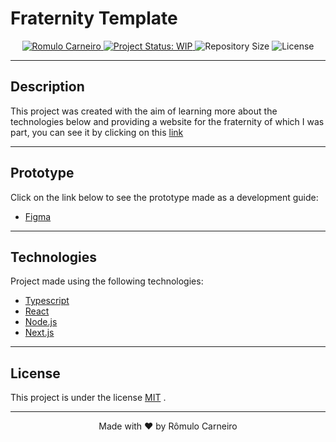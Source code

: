 # Fraternity Template

<p align="center">
  <a href="https://www.linkedin.com/in/r%C3%B4mulo-carneiro-00106414a/" re="nofollow">
    <img alt="Romulo Carneiro" src="https://img.shields.io/badge/Romulo-141F4F?style=flat&logo=linkedin&labelColor=141F4F" style="max-width:100%;">
  </a>
  <a href="https://www.repostatus.org/">
    <img alt="Project Status: WIP" src="https://img.shields.io/badge/repo status-WIP-141F4F">
  </a>
  <img alt="Repository Size" src="https://img.shields.io/github/repo-size/carneiroRomulo/fraternity?color=141F4F">
  <img alt="License" src="https://img.shields.io/badge/license-MIT-141F4F">
</p>

---

## Description

This project was created with the aim of learning more about the technologies below and providing a website for the fraternity of which I was part, you can see it by clicking on this [link](https://fraternity.vercel.app/)

---

## Prototype

Click on the link below to see the prototype made as a development guide:
- [Figma](https://www.figma.com/file/NGWIUsUHGCUSuwmk6kVnpC/Fraternity?node-id=0%3A1)

---

## Technologies

Project made using the following technologies:
- [Typescript](https://www.typescriptlang.org/)
- [React](https://reactjs.org/)
- [Node.js](https://nodejs.org/en/)
- [Next.js](https://nextjs.org/)

---


## License

This project is under the license [MIT](./LICENSE) .

---

<p align="center">Made with ❤️ by Rômulo Carneiro<p/>
